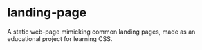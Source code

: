 # landing-page
A static web-page mimicking common landing pages, made as an educational project for learning CSS.
